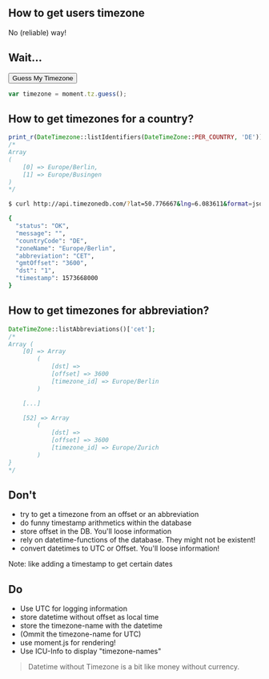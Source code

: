 ## How to get users timezone

No (reliable) way!<!-- .element: class="fragment" -->




## Wait...

<script src="../resources/moment.js"></script>
<div id="timezoneIdentifier"><button onclick="document.getElementById('timezoneIdentifier').innerHTML = moment.tz.guess();">Guess My Timezone</button></div>

```javascript
var timezone = moment.tz.guess();
```



## How to get timezones for a country?

```php
print_r(DateTimezone::listIdentifiers(DateTimeZone::PER_COUNTRY, 'DE'));
/*
Array
(
    [0] => Europe/Berlin,
    [1] => Europe/Busingen
)
*/
```



```bash
$ curl http://api.timezonedb.com/?lat=50.776667&lng=6.083611&format=json&key=xxxx | jq

{
  "status": "OK",
  "message": "",
  "countryCode": "DE",
  "zoneName": "Europe/Berlin",
  "abbreviation": "CET",
  "gmtOffset": "3600",
  "dst": "1",
  "timestamp": 1573668000
}
```



## How to get timezones for abbreviation?

```php
DateTimeZone::listAbbreviations()['cet'];
/*
Array (
    [0] => Array
        (
            [dst] =>
            [offset] => 3600
            [timezone_id] => Europe/Berlin
        )

    [...]

    [52] => Array
        (
            [dst] =>
            [offset] => 3600
            [timezone_id] => Europe/Zurich
        )
}
*/
```




## Don't

* <!-- .element: class="fragment" -->try to get a timezone from an offset or an abbreviation
* <!-- .element: class="fragment" -->do funny timestamp arithmetics within the database
* <!-- .element: class="fragment" -->store offset in the DB. You'll loose information
* <!-- .element: class="fragment" -->rely on datetime-functions of the database. They might not be existent!
* <!-- .element: class="fragment" -->convert datetimes to UTC or Offset. You'll loose information!

Note: like adding a timestamp to get certain dates



## Do

* <!-- .element: class="fragment" -->Use UTC for logging information
* <!-- .element: class="fragment" -->store datetime without offset as local time
* <!-- .element: class="fragment" -->store the timezone-name with the datetime
* <!-- .element: class="fragment" -->(Ommit the timezone-name for UTC)
* <!-- .element: class="fragment" -->use moment.js for rendering!
* <!-- .element: class="fragment" -->Use ICU-Info to display "timezone-names"




> Datetime without Timezone is a bit like money without currency.
